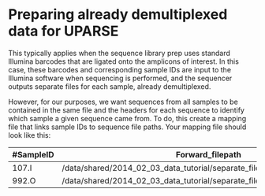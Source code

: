 # Preparing already demultiplexed data for UPARSE

This typically applies when the sequence library prep uses standard Illumina barcodes that are ligated onto the amplicons of interest. In this case, these barcodes and corresponding sample IDs are input to the Illumina software when sequencing is performed, and the sequencer outputs separate files for each sample, already demultiplexed.

However, for our purposes, we want sequences from all samples to be contained in the same file and the headers for each sequence to identify which sample a given sequence came from. To do, this create a mapping file that links sample IDs to sequence file paths. Your mapping file should look like this:

| #SampleID | Forward_filepath | Reverse_filepath |
|-----------|------------------|------------------|
| 107.I     | /data/shared/2014_02_03_data_tutorial/separate_files_per_sample/107.I_1.fq | /data/shared/2014_02_03_data_tutorial/separate_files_per_sample/107.I_2.fq|
| 992.O     | /data/shared/2014_02_03_data_tutorial/separate_files_per_sample/992.O_1.fq | /data/shared/2014_02_03_data_tutorial/separate_files_per_sample/992.O_2.fq|

